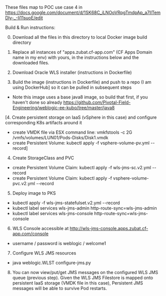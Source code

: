 These files map to POC use case 4 in https://docs.google.com/document/d/1SK68C_iLNOoVRpgTmdpAp_a7llTemDly-_-Ii11suoE/edit

Build & Run instructions:

0. Download all the files in this directory to local Docker image build directory

1. Replace all instances of "apps.zubat.cf-app.com" (CF Apps Domain name in my env) with yours, in the instructions below and the downloaded files.

2. Download Oracle WLS installer (instructions in Dockerfile)

3. Build the image (instructions in Dockerfile) and push to a repo (I am using DockerHub] so it can be pulled in subsequent steps
- Note this image uses a base java8 image, so build that first, if you haven't done so already
https://github.com/Pivotal-Field-Engineering/weblogic-ee-kubo/tree/master/java8

[4. Create persistent storage on IaaS (vSphere in this case) and configure corresponding K8s artifacts around it
- create VMDK file via ESX command line: vmkfstools -c 2G /vmfs/volumes/LUN01/Pods-Disks/Disk1.vmdk
- create Persistent Volume:  kubectl apply -f vsphere-volume-pv.yml --record]

4. Create StorageClass and PVC
- create Persistent Volume Claim:  kubectl apply -f wls-jms-sc.v2.yml --record
- create Persistent Volume Claim:  kubectl apply -f vsphere-volume-pvc.v2.yml --record

5. Deploy image to PKS
- kubectl apply -f wls-jms-statefulset.v2.yml --record
- kubectl label services wls-jms-admin http-route-sync=wls-jms-admin
- kubectl label services wls-jms-console http-route-sync=wls-jms-console

6. WLS Console accessible at http://wls-jms-console.apps.zubat.cf-app.com/console
- username / password is weblogic / welcome1

7. Configure WLS JMS resources
- java weblogic.WLST configure-jms.py
  
8. You can now view/put/get JMS messages on the configured WLS JMS queue (previous step). Given the WLS JMS Filestore is mapped onto persistent IaaS storage (VMDK file in this case), Persistent JMS messages will be able to survive Pod restarts.
